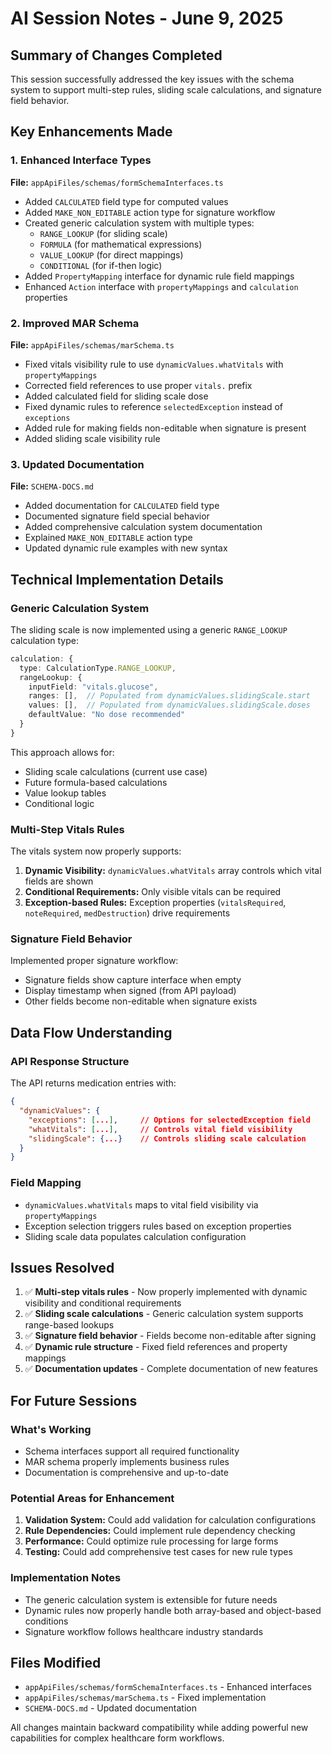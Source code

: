 # AI Session Notes - June 9, 2025

## Summary of Changes Completed

This session successfully addressed the key issues with the schema system to support multi-step rules, sliding scale calculations, and signature field behavior.

## Key Enhancements Made

### 1. Enhanced Interface Types

**File:** `appApiFiles/schemas/formSchemaInterfaces.ts`

- Added `CALCULATED` field type for computed values
- Added `MAKE_NON_EDITABLE` action type for signature workflow
- Created generic calculation system with multiple types:
  - `RANGE_LOOKUP` (for sliding scale)
  - `FORMULA` (for mathematical expressions)
  - `VALUE_LOOKUP` (for direct mappings)
  - `CONDITIONAL` (for if-then logic)
- Added `PropertyMapping` interface for dynamic rule field mappings
- Enhanced `Action` interface with `propertyMappings` and `calculation` properties

### 2. Improved MAR Schema

**File:** `appApiFiles/schemas/marSchema.ts`

- Fixed vitals visibility rule to use `dynamicValues.whatVitals` with `propertyMappings`
- Corrected field references to use proper `vitals.` prefix
- Added calculated field for sliding scale dose
- Fixed dynamic rules to reference `selectedException` instead of `exceptions`
- Added rule for making fields non-editable when signature is present
- Added sliding scale visibility rule

### 3. Updated Documentation

**File:** `SCHEMA-DOCS.md`

- Added documentation for `CALCULATED` field type
- Documented signature field special behavior
- Added comprehensive calculation system documentation
- Explained `MAKE_NON_EDITABLE` action type
- Updated dynamic rule examples with new syntax

## Technical Implementation Details

### Generic Calculation System

The sliding scale is now implemented using a generic `RANGE_LOOKUP` calculation type:

```typescript
calculation: {
  type: CalculationType.RANGE_LOOKUP,
  rangeLookup: {
    inputField: "vitals.glucose",
    ranges: [],  // Populated from dynamicValues.slidingScale.start
    values: [],  // Populated from dynamicValues.slidingScale.doses
    defaultValue: "No dose recommended"
  }
}
```

This approach allows for:
- Sliding scale calculations (current use case)
- Future formula-based calculations
- Value lookup tables
- Conditional logic

### Multi-Step Vitals Rules

The vitals system now properly supports:

1. **Dynamic Visibility:** `dynamicValues.whatVitals` array controls which vital fields are shown
2. **Conditional Requirements:** Only visible vitals can be required
3. **Exception-based Rules:** Exception properties (`vitalsRequired`, `noteRequired`, `medDestruction`) drive requirements

### Signature Field Behavior

Implemented proper signature workflow:
- Signature fields show capture interface when empty
- Display timestamp when signed (from API payload)
- Other fields become non-editable when signature exists

## Data Flow Understanding

### API Response Structure
The API returns medication entries with:
```json
{
  "dynamicValues": {
    "exceptions": [...],     // Options for selectedException field
    "whatVitals": [...],     // Controls vital field visibility  
    "slidingScale": {...}    // Controls sliding scale calculation
  }
}
```

### Field Mapping
- `dynamicValues.whatVitals` maps to vital field visibility via `propertyMappings`
- Exception selection triggers rules based on exception properties
- Sliding scale data populates calculation configuration

## Issues Resolved

1. ✅ **Multi-step vitals rules** - Now properly implemented with dynamic visibility and conditional requirements
2. ✅ **Sliding scale calculations** - Generic calculation system supports range-based lookups
3. ✅ **Signature field behavior** - Fields become non-editable after signing
4. ✅ **Dynamic rule structure** - Fixed field references and property mappings
5. ✅ **Documentation updates** - Complete documentation of new features

## For Future Sessions

### What's Working
- Schema interfaces support all required functionality
- MAR schema properly implements business rules
- Documentation is comprehensive and up-to-date

### Potential Areas for Enhancement
1. **Validation System:** Could add validation for calculation configurations
2. **Rule Dependencies:** Could implement rule dependency checking
3. **Performance:** Could optimize rule processing for large forms
4. **Testing:** Could add comprehensive test cases for new rule types

### Implementation Notes
- The generic calculation system is extensible for future needs
- Dynamic rules now properly handle both array-based and object-based conditions
- Signature workflow follows healthcare industry standards

## Files Modified
- `appApiFiles/schemas/formSchemaInterfaces.ts` - Enhanced interfaces
- `appApiFiles/schemas/marSchema.ts` - Fixed implementation
- `SCHEMA-DOCS.md` - Updated documentation

All changes maintain backward compatibility while adding powerful new capabilities for complex healthcare form workflows.